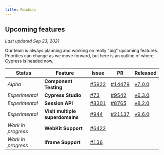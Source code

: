 ```yaml
---
title: Roadmap
---
```


## Upcoming features

_Last updated Sep 23, 2021_

Our team is always planning and working on really "big" upcoming features.
Priorities can change as we move forward, but here is an outline of where
Cypress is headed now.

| Status             | Feature                         | Issue                                                      | PR                                                         | Released                                     |
| ------------------ | ------------------------------- | ---------------------------------------------------------- | ---------------------------------------------------------- | -------------------------------------------- |
| _Alpha_            | **Component Testing**           | [#5922](https://github.com/cypress-io/cypress/issues/5922) | [#14479](https://github.com/cypress-io/cypress/pull/14479) | [v7.0.0](/guides/references/changelog#7-0-0) |
| _Experimental_     | **Cypress Studio**              | [#73](https://github.com/cypress-io/cypress/issues/73)     | [#9542](https://github.com/cypress-io/cypress/pull/9542)   | [v6.3.0](/guides/references/changelog#6-3-0) |
| _Experimental_     | **Session API**                 | [#8301](https://github.com/cypress-io/cypress/issues/8301) | [#8765](https://github.com/cypress-io/cypress/pull/8765)   | [v8.2.0](/guides/references/changelog#8-2-0) |
| _Experimental_     | **Visit multiple superdomains** | [#944](https://github.com/cypress-io/cypress/issues/944)   | [#21137](https://github.com/cypress-io/cypress/pull/21137) | [v9.6.0](/guides/references/changelog#9-6-0) |
| _Work in progress_ | **WebKit Support**              | [#6422](https://github.com/cypress-io/cypress/issues/6422) |                                                            |                                              |
| _Work in progress_ | **Iframe Support**              | [#136](https://github.com/cypress-io/cypress/issues/136)   |                                                            |                                              |

